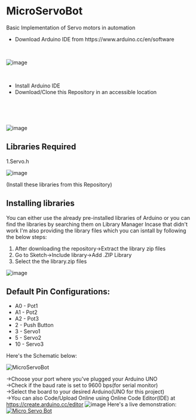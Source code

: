 # MicroServoBot
Basic Implementation of Servo motors in automation
<ul>
<li>Download Arduino IDE from https://www.arduino.cc/en/software</li>
</ul>
<br>

![image](https://user-images.githubusercontent.com/56502015/116350433-9011e600-a80f-11eb-842e-66fe4a754afd.png)

<br>
<ul>
<li>Install Arduino IDE</li>
<li>Download/Clone this Repository in an accessible location</li>
</ul>
<br><br><br>

![image](https://user-images.githubusercontent.com/56502015/116349956-bc793280-a80e-11eb-9b92-45c79588817b.png)

## Libraries Required
1.Servo.h<br>

![image](https://user-images.githubusercontent.com/56502015/116350047-e3cfff80-a80e-11eb-9ec2-4b95c1a241eb.png)

(Install these libraries from this Repository)

## Installing libraries
You can either use the already pre-installed libraries of Arduino or you can find the libraries by searching them on Library Manager
Incase that didn't work I'm also providing the library files which you can isntall by following the below steps:
<ol>
  <li>After downloading the repository→Extract the library zip files</li>
  <li>Go to Sketch→Include library→Add .ZIP Library</li>
  <li>Select the the library.zip files</li>
  </ol>
  
![image](https://user-images.githubusercontent.com/64885833/81465777-25286300-91ea-11ea-97d5-b2a5463cd2d5.png) 

## Default Pin Configurations:
<ul>
  <li>A0 - Pot1</li>
  <li>A1 - Pot2</li>
  <li>A2 - Pot3</li>
  <li>2  - Push Button</li>
  <li>3  - Servo1</li>
  <li>5  - Servo2</li>
  <li>10 - Servo3</li>
</ul>
Here's the Schematic below:

![MicroServoBot](https://user-images.githubusercontent.com/56502015/116349816-7d4ae180-a80e-11eb-90ac-6faccd3d779b.png)

→Choose your port where you've plugged your Arduino UNO<br>
→Check if the baud rate is set to 9600 bps(for serial monitor)<br>
→Select the board to your desired Arduino(UNO for this project)<br>
→You can also Code/Upload Online using Online Code Editor(IDE) at https://create.arduino.cc/editor
![image](https://user-images.githubusercontent.com/56502015/116350574-c7809280-a80f-11eb-871b-a367dcbda26d.png)
Here's a live demonstration:<br>
[![Micro Servo Bot](https://img.youtube.com/vi/86RMcUjELao/0.jpg)](https://www.youtube.com/watch?v=86RMcUjELao)

